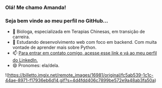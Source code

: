 ### Olá! Me chamo Amanda!
### Seja bem vinde ao meu perfil no GitHub...

<!--
**amandahammes/amandahammes** is a ✨ _special_ ✨ repository because its `README.md` (this file) appears on your GitHub profile.-->

- 🔭 Bióloga, especializada em Terapias Chinesas, em transição de carreira.
- 🌱 Estudando desenvolvimento web com foco em backend. Com muita vontade de aprender mais sobre Python.
- 📫 [Para entrar em contato comigo, acesse esse link e vá ao meu perfil do LinkedIn.](https://www.linkedin.com/in/amanda-hammes/)
- 😄 Pronomes: ela/dela.


!(https://billetto.imgix.net/remote_images/16981/original/fc5ab539-1c1c-44ae-8971-f17936eb6d14.gif?s=4d4fdd406c7899be572e9a48ab3fa50a)

